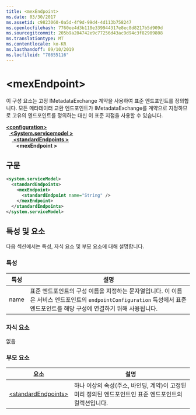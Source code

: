 ```yaml
---
title: <mexEndpoint>
ms.date: 03/30/2017
ms.assetid: c9823060-0a5d-4f9d-99d4-4d113b758247
ms.openlocfilehash: 7760ee4d3b118e339944317e8ec8d8217b5d909d
ms.sourcegitcommit: 205b9a204742e9c77256d43ac9d94c3f82909808
ms.translationtype: MT
ms.contentlocale: ko-KR
ms.lasthandoff: 09/10/2019
ms.locfileid: "70855116"
---
```

# <a name="mexendpoint"></a>\<mexEndpoint>
이 구성 요소는 고정 IMetadataExchange 계약을 사용하여 표준 엔드포인트를 정의합니다. 모든 메타데이터 교환 엔드포인트가 IMetadataExchange를 계약으로 지정하므로 고유의 엔드포인트를 정의하는 대신 이 표준 지점을 사용할 수 있습니다.  
  
[ **\<configuration>** ](../configuration-element.md)\
&nbsp;&nbsp;[ **\<System.servicemodel >** ](system-servicemodel.md)\
&nbsp;&nbsp;&nbsp;&nbsp;[ **\<standardEndpoints >** ](standardendpoints.md)\
&nbsp;&nbsp;&nbsp;&nbsp;&nbsp;&nbsp; **\<mexEndpoint >**  
  
## <a name="syntax"></a>구문  
  
```xml  
<system.serviceModel>
  <standardEndpoints>
    <mexEndpoint>
      <standardEndpoint name="String" />
    </mexEndpoint>
  </standardEndpoints>
</system.serviceModel>
```  
  
## <a name="attributes-and-elements"></a>특성 및 요소  
 다음 섹션에서는 특성, 자식 요소 및 부모 요소에 대해 설명합니다.  
  
### <a name="attributes"></a>특성  
  
|특성|설명|  
|---------------|-----------------|  
|name|표준 엔드포인트의 구성 이름을 지정하는 문자열입니다. 이 이름은 서비스 엔드포인트의 `endpointConfiguration` 특성에서 표준 엔드포인트를 해당 구성에 연결하기 위해 사용됩니다.|  
  
### <a name="child-elements"></a>자식 요소  
 없음  
  
### <a name="parent-elements"></a>부모 요소  
  
|요소|설명|  
|-------------|-----------------|  
|[\<standardEndpoints>](standardendpoints.md)|하나 이상의 속성(주소, 바인딩, 계약)이 고정된 미리 정의된 엔드포인트인 표준 엔드포인트의 컬렉션입니다.|
